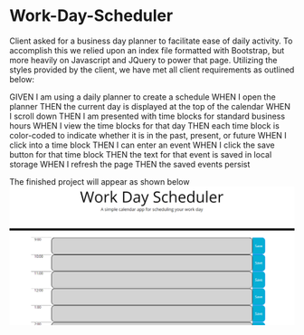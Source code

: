 # Work-Day-Scheduler

Client asked for a business day planner to facilitate ease of daily activity. To accomplish this we relied upon an index file formatted with Bootstrap, but more heavily on Javascript and JQuery to power that page. Utilizing the styles provided by the client, we have met all client requirements as outlined below:

GIVEN I am using a daily planner to create a schedule
WHEN I open the planner
THEN the current day is displayed at the top of the calendar
WHEN I scroll down
THEN I am presented with time blocks for standard business hours
WHEN I view the time blocks for that day
THEN each time block is color-coded to indicate whether it is in the past, present, or future
WHEN I click into a time block
THEN I can enter an event
WHEN I click the save button for that time block
THEN the text for that event is saved in local storage
WHEN I refresh the page
THEN the saved events persist


The finished project will appear as shown below
![Screenshot](./assets/images/Screenshot.png)
